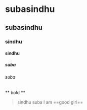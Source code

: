 # subasindhu
## subasindhu
### sindhu
#### sindhu
##### suba
###### suba
** bold **
> sindhu
> suba
I am ==good girl==
